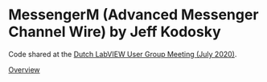 # MessengerM (Advanced Messenger Channel Wire) by Jeff Kodosky

Code shared at the [Dutch LabVIEW User Group Meeting (July 2020)](https://forums.ni.com/t5/DutLUG-Dutch-LabVIEW-Usergroup/DutLUG-Online-Sessions-22-07-2020/m-p/4061900).

[Overview](docs/index.md)